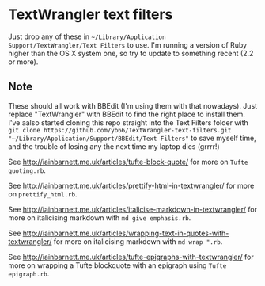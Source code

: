 # TextWrangler text filters #

Just drop any of these in `~/Library/Application Support/TextWrangler/Text Filters` to use. I'm running a version of Ruby higher than the OS X system one, so try to update to something recent (2.2 or more).

## Note ##

These should all work with BBEdit (I'm using them with that nowadays). Just replace "TextWrangler" with BBEdit to find the right place to install them. I've aalso started cloning this repo straight into the Text Filters folder with `git clone https://github.com/yb66/TextWrangler-text-filters.git "~/Library/Application/Support/BBEdit/Text Filters"` to save myself time, and the trouble of losing any the next time my laptop dies (grrrr!)

See http://iainbarnett.me.uk/articles/tufte-block-quote/ for more on `Tufte quoting.rb`.

See http://iainbarnett.me.uk/articles/prettify-html-in-textwrangler/ for more on `prettify_html.rb`.

See http://iainbarnett.me.uk/articles/italicise-markdown-in-textwrangler/ for more on italicising markdown with `md give emphasis.rb`.

See http://iainbarnett.me.uk/articles/wrapping-text-in-quotes-with-textwrangler/ for more on italicising markdown with `md wrap ".rb`.

See http://iainbarnett.me.uk/articles/tufte-epigraphs-with-textwrangler/ for more on wrapping a Tufte blockquote with an epigraph using `Tufte epigraph.rb`.
